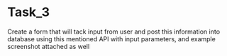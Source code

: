 # Task_3
Create a form that will tack input from user and post this information into database using this
mentioned API with input parameters, and example screenshot attached as well
